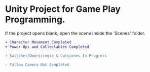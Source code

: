 # Unity Project for Game Play Programming.
If the project opens blank, open the scene inside the 'Scenes' folder.

```diff
+ Character Movement Completed
+ Power-Ups and Collectables Completed

! Switches/Doors/Logic & Cutscenes In-Progress

- Follow Camera Not Completed
```
